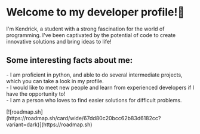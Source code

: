 <h1>Welcome to my developer profile!👋 </h1>

<p>
  I'm Kendrick, a student with a strong fascination for the world of programming. I've been captivated by the potential of code to create innovative solutions and bring ideas to life! 
</p>
<h2>
  Some interesting facts about me:
</h2>
<p>
  - I am proficient in python, and able to do several intermediate projects, which you can take a look in my profile.<br>
  - I would like to meet new people and learn from experienced developers if I have the opportunity to! <br>
  - I am a person who loves to find easier solutions for difficult problems.
</p>
[![roadmap.sh](https://roadmap.sh/card/wide/67dd80c20bcc62b83d6182cc?variant=dark)](https://roadmap.sh)
